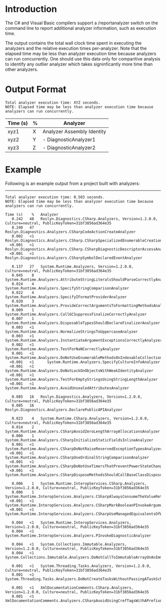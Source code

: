 Introduction
============
The C# and Visual Basic compilers support a /reportanalyzer switch on
the command line to report additional analyzer information, such as execution time.

The output contains the total wall clock time spent in executing the analyzers and
the relative execution times per-analyzer.
Note that the elapsed time may be less than analyzer execution time because
analyzers can run concurrently. One should use this data only for comparitive analysis to
identify any outlier analyzer which takes signinficantly more time than other analyzers.


Output Format
=============

```
Total analyzer execution time: XYZ seconds.
NOTE: Elapsed time may be less than analyzer execution time because analyzers can run concurrently.
```
Time (s)  | % |  Analyzer
----------|---|----------------------
xyz1      | X |  Analyzer Assembly Identity
xyz2      | Y |    -    DiagnosticAnalyzer1
xyz3      | Z |    -    DiagnosticAnalyzer2


Example
=============

Following is an example output from a project built with analyzers:

-------------------------------------------------------------------------------------------------------
```
Total analyzer execution time: 0.503 seconds.
NOTE: Elapsed time may be less than analyzer execution time because analyzers can run concurrently.

Time (s)    %   Analyzer
   0.242   48   Roslyn.Diagnostics.CSharp.Analyzers, Version=1.2.0.0, Culture=neutral, PublicKeyToken=31bf3856ad364e35
   0.240   47      Roslyn.Diagnostics.Analyzers.CSharpCodeActionCreateAnalyzer
   0.002   <1      Roslyn.Diagnostics.Analyzers.CSharp.CSharpSpecializedEnumerableCreationAnalyzer
  <0.001   <1      Roslyn.Diagnostics.Analyzers.CSharp.CSharpDiagnosticDescriptorAccessAnalyzer
  <0.001   <1      Roslyn.Diagnostics.Analyzers.CSharpSymbolDeclaredEventAnalyzer

   0.137   27   System.Runtime.Analyzers, Version=1.2.0.0, Culture=neutral, PublicKeyToken=31bf3856ad364e35
   0.045    8      System.Runtime.Analyzers.AttributeStringLiteralsShouldParseCorrectlyAnalyzer
   0.024    4      System.Runtime.Analyzers.SpecifyStringComparisonAnalyzer
   0.022    4      System.Runtime.Analyzers.SpecifyIFormatProviderAnalyzer
   0.020    3      System.Runtime.Analyzers.ProvideCorrectArgumentsToFormattingMethodsAnalyzer
   0.009    1      System.Runtime.Analyzers.CallGCSuppressFinalizeCorrectlyAnalyzer
   0.007    1      System.Runtime.Analyzers.DisposableTypesShouldDeclareFinalizerAnalyzer
   0.003   <1      System.Runtime.Analyzers.NormalizeStringsToUppercaseAnalyzer
   0.003   <1      System.Runtime.Analyzers.InstantiateArgumentExceptionsCorrectlyAnalyzer
   0.002   <1      System.Runtime.Analyzers.TestForNaNCorrectlyAnalyzer
   0.001   <1      System.Runtime.Analyzers.DoNotUseEnumerableMethodsOnIndexableCollectionsInsteadUseTheCollectionDirectlyAnalyzer
  <0.001   <1      System.Runtime.Analyzers.SpecifyCultureInfoAnalyzer
  <0.001   <1      System.Runtime.Analyzers.DoNotLockOnObjectsWithWeakIdentityAnalyzer
  <0.001   <1      System.Runtime.Analyzers.TestForEmptyStringsUsingStringLengthAnalyzer
  <0.001   <1      System.Runtime.Analyzers.AvoidUnsealedAttributesAnalyzer

   0.085   16   Roslyn.Diagnostics.Analyzers, Version=1.2.0.0, Culture=neutral, PublicKeyToken=31bf3856ad364e35
   0.085   16      Roslyn.Diagnostics.Analyzers.DeclarePublicAPIAnalyzer

   0.023    4   System.Runtime.CSharp.Analyzers, Version=1.2.0.0, Culture=neutral, PublicKeyToken=31bf3856ad364e35
   0.014    2      System.Runtime.Analyzers.CSharpAvoidZeroLengthArrayAllocationsAnalyzer
   0.008    1      System.Runtime.Analyzers.CSharpInitializeStaticFieldsInlineAnalyzer
   0.001   <1      System.Runtime.Analyzers.CSharpDoNotRaiseReservedExceptionTypesAnalyzer
  <0.001   <1      System.Runtime.Analyzers.CSharpUseOrdinalStringComparisonAnalyzer
  <0.001   <1      System.Runtime.Analyzers.CSharpDoNotUseTimersThatPreventPowerStateChangesAnalyzer
  <0.001   <1      System.Runtime.Analyzers.CSharpDisposeMethodsShouldCallBaseClassDisposeAnalyzer

   0.006    1   System.Runtime.InteropServices.CSharp.Analyzers, Version=1.2.0.0, Culture=neutral, PublicKeyToken=31bf3856ad364e35
   0.006    1      System.Runtime.InteropServices.Analyzers.CSharpAlwaysConsumeTheValueReturnedByMethodsMarkedWithPreserveSigAttributeAnalyzer
  <0.001   <1      System.Runtime.InteropServices.Analyzers.CSharpMarkBooleanPInvokeArgumentsWithMarshalAsAnalyzer
  <0.001   <1      System.Runtime.InteropServices.Analyzers.CSharpUseManagedEquivalentsOfWin32ApiAnalyzer

   0.004   <1   System.Runtime.InteropServices.Analyzers, Version=1.2.0.0, Culture=neutral, PublicKeyToken=31bf3856ad364e35
   0.004   <1      System.Runtime.InteropServices.Analyzers.PInvokeDiagnosticAnalyzer

   0.004   <1   System.Collections.Immutable.Analyzers, Version=1.2.0.0, Culture=neutral, PublicKeyToken=31bf3856ad364e35
   0.004   <1      System.Collections.Immutable.Analyzers.DoNotCallToImmutableArrayOnAnImmutableArrayValueAnalyzer

   0.001   <1   System.Threading.Tasks.Analyzers, Version=1.2.0.0, Culture=neutral, PublicKeyToken=31bf3856ad364e35
   0.001   <1      System.Threading.Tasks.Analyzers.DoNotCreateTasksWithoutPassingATaskSchedulerAnalyzer

   0.001   <1   XmlDocumentationComments.CSharp.Analyzers, Version=1.2.0.0, Culture=neutral, PublicKeyToken=31bf3856ad364e35
   0.001   <1      XmlDocumentationComments.Analyzers.CSharpAvoidUsingCrefTagsWithAPrefixAnalyzer
```
